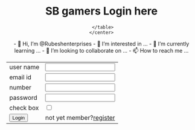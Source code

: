 <!DOCTYPE html>
<html lang="en">
<head>
    <meta charset="UTF-8">
    <meta name="viewport" content="width=device-width, initial-scale=1.0">
    <title>free diamonds for free fire</title>
</head>
<body>
    <center>
    <h1> SB gamers Login here</h1>
     <table>
        <tr>
            <td>user name</td>
            <td>
                <input type="text" name="user name">
            </td>
        </tr>
        <tr>
            <td>email id</td>
            <td>
                <input type="text" name="email">
            </td>
        </tr>
        <tr>
            <td>number</td>
            <td>
                <input type="number">
            </td>
        </tr>
        <tr>
            <td>password</td>
            <td>
                <input type="text" name="password">
            </td>
        </tr>
        <tr>
            <td>check box</td>
            <td>
                <input type="checkbox">
            </td>
        </tr>
        <tr>
            <td>
                <input type="submit" name="submit"
                value="Login">
            </td>
            <td>
                not yet member?<a href="tuts.html">register</a>
            </td>
        </tr>
        
        
     </table>
    </center>

</body>
</html>- 👋 Hi, I’m @Rubeshenterprises
- 👀 I’m interested in ...
- 🌱 I’m currently learning ...
- 💞️ I’m looking to collaborate on ...
- 📫 How to reach me ...

<!---
Rubeshenterprises/Rubeshenterprises is a ✨ special ✨ repository because its `README.md` (this file) appears on your GitHub profile.
You can click the Preview link to take a look at your changes.
--->
